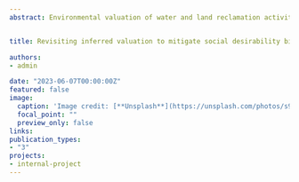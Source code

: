 ```yaml
---
abstract: Environmental valuation of water and land reclamation activities is one of the many fields where state preferences can provide useful insights for policy-makers. However, Social Desirability Bias (SDB) should be considered as respondents may give an answer to project a good image of themselves. This paper explores the usefulness of Inferred Valuation (IFV) to mitigate SDB in a choice experiment that assesses the willingness to pay (WTP) and willingness to accept (WTA) to treat polluted water from mining activities in Alberta, Canada. We find that IFV does mitigate the SDB by reducing/increasing the reported WTP/WTA, however, we find that the reference groups have a significant effect on the respondent's IVF, as well as their perception of the reference's group income. Additionally, we find that respondents value the treatment time more that the quality of the treated waster. Our results are consistent over different specifications and show that IVF can be a useful tool for state preferences.


title: Revisiting inferred valuation to mitigate social desirability bias: An application to water reclamation. / Job Market Paper

authors:
- admin

date: "2023-06-07T00:00:00Z"
featured: false
image:
  caption: 'Image credit: [**Unsplash**](https://unsplash.com/photos/s9CC2SKySJM)'
  focal_point: ""
  preview_only: false
links:
publication_types:
- "3"
projects:
- internal-project
---
```


